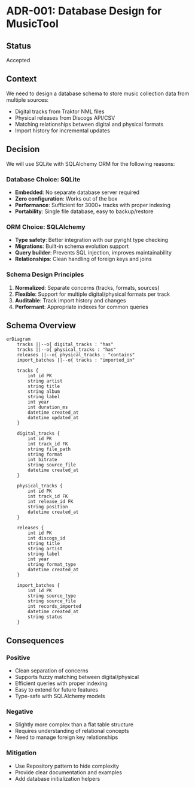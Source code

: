 # ADR-001: Database Design for MusicTool

## Status
Accepted

## Context
We need to design a database schema to store music collection data from multiple sources:
- Digital tracks from Traktor NML files
- Physical releases from Discogs API/CSV
- Matching relationships between digital and physical formats
- Import history for incremental updates

## Decision
We will use SQLite with SQLAlchemy ORM for the following reasons:

### Database Choice: SQLite
- **Embedded**: No separate database server required
- **Zero configuration**: Works out of the box
- **Performance**: Sufficient for 3000+ tracks with proper indexing
- **Portability**: Single file database, easy to backup/restore

### ORM Choice: SQLAlchemy
- **Type safety**: Better integration with our pyright type checking
- **Migrations**: Built-in schema evolution support
- **Query builder**: Prevents SQL injection, improves maintainability
- **Relationships**: Clean handling of foreign keys and joins

### Schema Design Principles
1. **Normalized**: Separate concerns (tracks, formats, sources)
2. **Flexible**: Support for multiple digital/physical formats per track
3. **Auditable**: Track import history and changes
4. **Performant**: Appropriate indexes for common queries

## Schema Overview

```mermaid
erDiagram
    tracks ||--o{ digital_tracks : "has"
    tracks ||--o{ physical_tracks : "has"
    releases ||--o{ physical_tracks : "contains"
    import_batches ||--o{ tracks : "imported_in"
    
    tracks {
        int id PK
        string artist
        string title
        string album
        string label
        int year
        int duration_ms
        datetime created_at
        datetime updated_at
    }
    
    digital_tracks {
        int id PK
        int track_id FK
        string file_path
        string format
        int bitrate
        string source_file
        datetime created_at
    }
    
    physical_tracks {
        int id PK
        int track_id FK
        int release_id FK
        string position
        datetime created_at
    }
    
    releases {
        int id PK
        int discogs_id
        string title
        string artist
        string label
        int year
        string format_type
        datetime created_at
    }
    
    import_batches {
        int id PK
        string source_type
        string source_file
        int records_imported
        datetime created_at
        string status
    }
```

## Consequences

### Positive
- Clean separation of concerns
- Supports fuzzy matching between digital/physical
- Efficient queries with proper indexing
- Easy to extend for future features
- Type-safe with SQLAlchemy models

### Negative  
- Slightly more complex than a flat table structure
- Requires understanding of relational concepts
- Need to manage foreign key relationships

### Mitigation
- Use Repository pattern to hide complexity
- Provide clear documentation and examples
- Add database initialization helpers
